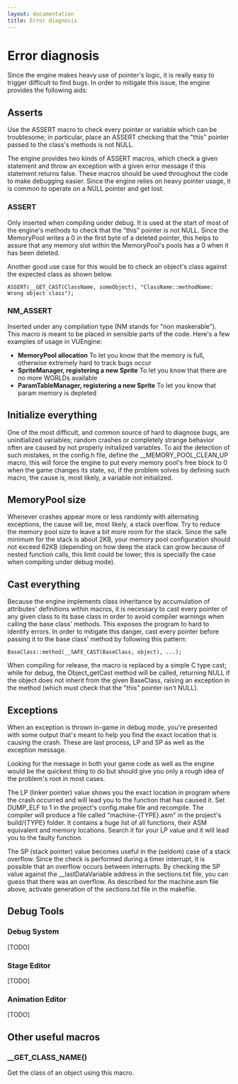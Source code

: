 ```yaml
---
layout: documentation
title: Error diagnosis
---
```


# Error diagnosis

Since the engine makes heavy use of pointer's logic, it is really easy to trigger difficult to find bugs. In order to mitigate this issue, the engine provides the following aids:

## Asserts

Use the ASSERT macro to check every pointer or variable which can be troublesome; in particular, place an ASSERT checking that the "this" pointer passed to the class's methods is not NULL.

The engine provides two kinds of ASSERT macros, which check a given statement and throw an exception with a given error message if this statement returns false. These macros should be used throughout the code to make debugging easier. Since the engine relies on heavy pointer usage, it is common to operate on a NULL pointer and get lost.

### ASSERT

Only inserted when compiling under debug. It is used at the start of most of the engine's methods to check that the "this" pointer is not NULL. Since the MemoryPool writes a 0 in the first byte of a deleted pointer, this helps to assure that any memory slot within the MemoryPool's pools has a 0 when it has been deleted.

Another good use case for this would be to check an object's class against the expected class as shown below.

    ASSERT(__GET_CAST(ClassName, someObject), "ClassName::methodName: Wrong object class");

### NM_ASSERT

Inserted under any compilation type (NM stands for "non maskerable"). This macro is meant to be placed in sensible parts of the code. Here's a few examples of usage in VUEngine:

- **MemoryPool allocation**
  To let you know that the memory is full, otherwise extremely hard to track bugs occur
- **SpriteManager, registering a new Sprite**
  To let you know that there are no more WORLDs available
- **ParamTableManager, registering a new Sprite**
  To let you know that param memory is depleted

## Initialize everything

One of the most difficult, and common source of hard to diagnose bugs, are uninitialized variables; random crashes or completely strange behavior often are caused by not properly initialized variables. To aid the detection of such mistakes, in the config.h file, define the \_\_MEMORY_POOL_CLEAN_UP macro, this will force the engine to put every memory pool's free block to 0 when the game changes its state, so, if the problem solves by defining such macro, the cause is, most likely, a variable not initialized.

## MemoryPool size

Whenever crashes appear more or less randomly with alternating exceptions, the cause will be, most likely, a stack overflow. Try to reduce the memory pool size to leave a bit more room for the stack. Since the safe minimum for the stack is about 2KB, your memory pool configuration should not exceed 62KB (depending on how deep the stack can grow because of nested function calls, this limit could be lower; this is specially the case when compiling under debug mode).

## Cast everything

Because the engine implements class inheritance by accumulation of attributes' definitions within macros, it is necessary to cast every pointer of any given class to its base class in order to avoid compiler warnings when calling the base class' methods. This exposes the program to hard to identify errors. In order to mitigate this danger, cast every pointer before passing it to the base class' method by following this pattern:

    BaseClass::method(__SAFE_CAST(BaseClass, object), ...);

When compiling for release, the macro is replaced by a simple C type cast; while for debug, the Object_getCast method will be called, returning NULL if the object does not inherit from the given BaseClass, raising an exception in the method (which must check that the "this" pointer isn't NULL).

## Exceptions

When an exception is thrown in-game in debug mode, you're presented with some output that's meant to help you find the exact location that is causing the crash. These are last process, LP and SP as well as the exception message.

Looking for the message in both your game code as well as the engine would be the quickest thing to do but should give you only a rough idea of the problem's root in most cases.

The LP (linker pointer) value shows you the exact location in program where the crash occurred and will lead you to the function that has caused it. Set DUMP_ELF to 1 in the project's config.make file and recompile. The compiler will produce a file called "machine-{TYPE}.asm" in the project's build/{TYPE} folder. It contains a huge list of all functions, their ASM equivalent and memory locations. Search it for your LP value and it will lead you to the faulty function.

The SP (stack pointer) value becomes useful in the (seldom) case of a stack overflow. Since the check is performed during a timer interrupt, it is possible that an overflow occurs between interrupts. By checking the SP value against the \_\_lastDataVariable address in the sections.txt file, you can guess that there was an overflow. As described for the machine.asm file above, activate generation of the sections.txt file in the makefile.

## Debug Tools

### Debug System

[TODO]

### Stage Editor

[TODO]

### Animation Editor

[TODO]

## Other useful macros

### \_\_GET_CLASS_NAME()

Get the class of an object using this macro.
